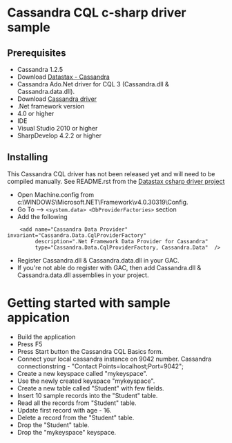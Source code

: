 Cassandra CQL c-sharp driver sample
==================================

Prerequisites
-------------
* Cassandra 1.2.5
 * Download [Datastax - Cassandra](http://planetcassandra.org/Download/DataStaxCommunityEdition)
* Cassandra Ado.Net driver for CQL 3 (Cassandra.dll & Cassandra.data.dll).
 * Download [Cassandra driver](https://github.com/datastax/csharp-driver)
* .Net framework version 
 * 4.0 or higher
* IDE
 * Visual Studio 2010 or higher
 * SharpDevelop 4.2.2 or higher


Installing
----------
This Cassandra CQL driver has not been released yet and will need to be compiled manually. See README.rst from 
the [Datastax csharp driver project](https://github.com/datastax/csharp-driver/blob/master/Cassandra.Data/README.rst)
 * Open Machine.config from c:\WINDOWS\Microsoft.NET\Framework\v4.0.30319\Config\.
 * Go To --> `<system.data> <DbProviderFactories>` section
 * Add the following
````
    <add name="Cassandra Data Provider" invariant="Cassandra.Data.CqlProviderFactory"
         description=".Net Framework Data Provider for Cassandra"
         type="Cassandra.Data.CqlProviderFactory, Cassandra.Data"  />
````         
 * Register Cassandra.dll & Cassandra.data.dll in your GAC.
 * If you're not able do register with GAC, then add Cassandra.dll & Cassandra.data.dll assemblies in your project.    
  
Getting started with sample appication
======================================
 * Build the application
 * Press F5
 * Press Start button the Cassandra CQL Basics form.
  * Connect your local cassandra instance on 9042 number.  Cassandra connectionstring - "Contact Points=localhost;Port=9042";
  * Create a new keyspace called "mykeyspace".
  * Use the newly created keyspace "mykeyspace".
  * Create a new table called "Student" with few fields.
  * Insert 10 sample records into the "Student" table.
  * Read all the records from "Student" table.
  * Update first record with age - 16.
  * Delete a record from the "Student" table.
  * Drop the "Student" table.
  * Drop the "mykeyspace" keyspace.
    
    
 
 







